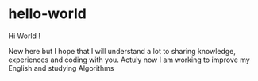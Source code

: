 # hello-world

Hi World !

New here but I hope that I will understand a lot to sharing knowledge, experiences and coding with you.
Actuly now I am working to improve my English and studying Algorithms
